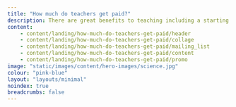 ```yaml
---
title: "How much do teachers get paid?"
description: There are great benefits to teaching including a starting salary of at least $salaries_starting_minshortened$ (or higher in London). Learn more about teachers' salaries and other benefits.
content:
    - content/landing/how-much-do-teachers-get-paid/header
    - content/landing/how-much-do-teachers-get-paid/collage
    - content/landing/how-much-do-teachers-get-paid/mailing_list
    - content/landing/how-much-do-teachers-get-paid/content
    - content/landing/how-much-do-teachers-get-paid/promo
image: "static/images/content/hero-images/science.jpg"
colour: "pink-blue"
layout: "layouts/minimal"
noindex: true
breadcrumbs: false
---
```


